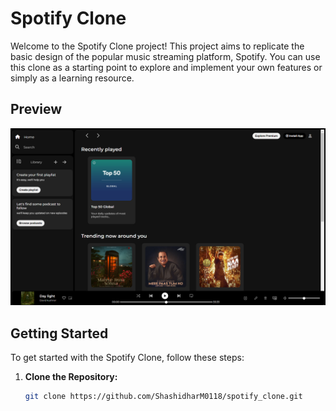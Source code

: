 # Spotify Clone

Welcome to the Spotify Clone project! This project aims to replicate the basic design of the popular music streaming platform, Spotify. You can use this clone as a starting point to explore and implement your own features or simply as a learning resource.

## Preview

![Spotify Clone](preview/preview_pg.png)

## Getting Started

To get started with the Spotify Clone, follow these steps:

1. **Clone the Repository:**
   ```bash
   git clone https://github.com/ShashidharM0118/spotify_clone.git
